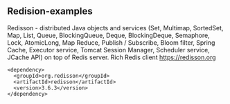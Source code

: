 ## Redision-examples

Redisson - distributed Java objects and services (Set, Multimap, SortedSet, Map, List, Queue, BlockingQueue, Deque, BlockingDeque, Semaphore, Lock, AtomicLong, Map Reduce, Publish / Subscribe, Bloom filter, Spring Cache, Executor service, Tomcat Session Manager, Scheduler service, JCache API) on top of Redis server. Rich Redis client https://redisson.org
```
<dependency>
  <groupId>org.redisson</groupId>
  <artifactId>redisson</artifactId>
  <version>3.6.3</version>
</dependency>
        
